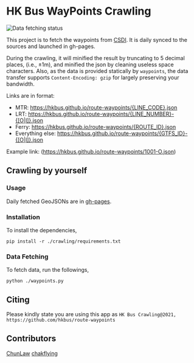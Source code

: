 # HK Bus WayPoints Crawling

![Data fetching status](https://github.com/hkbus/route-waypoints/actions/workflows/crawl.yml/badge.svg) 

This project is to fetch the waypoints from [CSDI](https://portal.csdi.gov.hk/geoportal/#metadataInfoPanel). It is daily synced to the sources and launched in gh-pages.

During the crawling, it will minified the result by truncating to 5 decimal places, (i.e., ±1m), and minified the json by cleaning useless space characters. Also, as the data is provided statically by `waypoints`, the data transfer supports `Content-Encoding: gzip` for largely preserving your bandwidth.

Links are in format:
- MTR: https://hkbus.github.io/route-waypoints/{LINE_CODE}.json
- LRT: https://hkbus.github.io/route-waypoints/{LINE_NUMBER}-{[O|I]}.json
- Ferry: https://hkbus.github.io/route-waypoints/{ROUTE_ID}.json
- Everything else: https://hkbus.github.io/route-waypoints/{GTFS_ID}-{[O|I]}.json

Example link: (https://hkbus.github.io/route-waypoints/1001-O.json)

## Crawling by yourself

### Usage
Daily fetched GeoJSONs are in [gh-pages](https://github.com/hkbus/route-waypoints/tree/gh-pages).

### Installation

To install the dependencies,
```
pip install -r ./crawling/requirements.txt
```

### Data Fetching

To fetch data, run the followings,
```
python ./waypoints.py
```

## Citing 

Please kindly state you are using this app as
`
HK Bus Crawling@2021, https://github.com/hkbus/route-waypoints
`

## Contributors
[ChunLaw](https://github.com/chunlaw/)
[chakflying](https://github.com/chakflying) 
